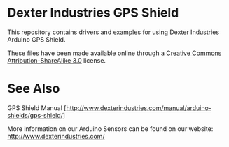 Dexter Industries GPS Shield
===================

This repository contains drivers and examples for using Dexter Industries Arduino GPS Shield.

These files have been made available online through a [Creative Commons Attribution-ShareAlike 3.0](http://creativecommons.org/licenses/by-sa/3.0/) license.

See Also
========
GPS Shield Manual [http://www.dexterindustries.com/manual/arduino-shields/gps-shield/]

More information on our Arduino Sensors can be found on our website:
<http://www.dexterindustries.com/>
